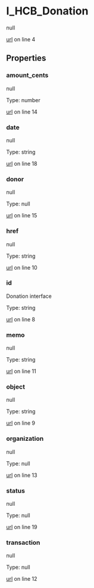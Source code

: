# I_HCB_Donation

null 

[url](https://github.com/devramsean0/hcb.js/blob/4f1ca84/src/api_schemas/donation.ts#L4) on line 4  

## Properties
### amount_cents

null 

Type: number  

[url](https://github.com/devramsean0/hcb.js/blob/4f1ca84/src/api_schemas/donation.ts#L14) on line 14  

### date

null 

Type: string  

[url](https://github.com/devramsean0/hcb.js/blob/4f1ca84/src/api_schemas/donation.ts#L18) on line 18  

### donor

null 

Type: null  

[url](https://github.com/devramsean0/hcb.js/blob/4f1ca84/src/api_schemas/donation.ts#L15) on line 15  

### href

null 

Type: string  

[url](https://github.com/devramsean0/hcb.js/blob/4f1ca84/src/api_schemas/donation.ts#L10) on line 10  

### id

Donation interface 

Type: string  

[url](https://github.com/devramsean0/hcb.js/blob/4f1ca84/src/api_schemas/donation.ts#L8) on line 8  

### memo

null 

Type: string  

[url](https://github.com/devramsean0/hcb.js/blob/4f1ca84/src/api_schemas/donation.ts#L11) on line 11  

### object

null 

Type: string  

[url](https://github.com/devramsean0/hcb.js/blob/4f1ca84/src/api_schemas/donation.ts#L9) on line 9  

### organization

null 

Type: null  

[url](https://github.com/devramsean0/hcb.js/blob/4f1ca84/src/api_schemas/donation.ts#L13) on line 13  

### status

null 

Type: null  

[url](https://github.com/devramsean0/hcb.js/blob/4f1ca84/src/api_schemas/donation.ts#L19) on line 19  

### transaction

null 

Type: null  

[url](https://github.com/devramsean0/hcb.js/blob/4f1ca84/src/api_schemas/donation.ts#L12) on line 12  
